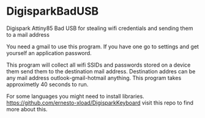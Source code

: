 # DigisparkBadUSB
Digispark Attiny85 Bad USB for stealing wifi credentials and sending them to a mail address


You need a gmail to use this program. If you have one go to settings and get yourself an application password. 

This program will collect all wifi SSIDs and passwords stored on a device them send them to the destination mail address.
Destination addres can be any mail address outlook-gmail-hotmail anything.
This program takes approximetly 40 seconds to run.

For some languages you might need to install libraries. https://github.com/ernesto-xload/DigisparkKeyboard visit this repo to find more about this.
